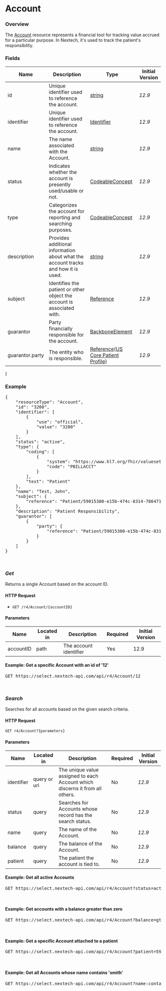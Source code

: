 # Account

### Overview
The [Account](https://hl7.org/fhir/R4/account.html) resource represents a financial tool for tracking value accrued for a particular purpose. In Nextech, it's used to track the patient's responsibility.

### Fields
| Name | Description | Type | Initial Version |
| ---- | ----------- | ---- | --------------- |
| id | Unique identifier used to reference the account. | [string](https://www.hl7.org/fhir/R4/datatypes.html#string) | _12.9_ |
| identifier | Unique identifier used to reference the account. | [Identifier](https://www.hl7.org/fhir/R4/datatypes.html#Identifier) | _12.9_ |
| name |The name associated with the Account. | [string](https://www.hl7.org/fhir/R4/datatypes.html#string) | _12.9_ |
| status | Indicates whether the account is presently used/usable or not. | [CodeableConcept](https://www.hl7.org/fhir/R4/datatypes.html#CodeableConcept) | _12.9_ |
| type | Categorizes the account for reporting and searching purposes. | [CodeableConcept](https://www.hl7.org/fhir/R4/datatypes.html#CodeableConcept) | _12.9_ |
| description | Provides additional information about what the account tracks and how it is used. | [string](https://www.hl7.org/fhir/R4/datatypes.html#String) | _12.9_ |
| subject | Identifies the patient or other object the account is associated with. | [Reference](https://www.hl7.org/fhir/R4/references.html) | _12.9_ |
| guarantor | Party financially responsible for the account. | [BackboneElement](https://www.hl7.org/fhir/R4/backboneelement.html) | _12.9_ |
| guarantor.party | The entity who is responsible. | [Reference](https://www.hl7.org/fhir/R4/references.html)([US Core Patient Profile](https://hl7.org/fhir/us/core/STU3.1.1/StructureDefinition-us-core-patient.html)) | _12.9_ |
}



### Example
<pre class="center-column">
{
    "resourceType": "Account",
    "id": "3200",
    "identifier": [
        {
            "use": "official",
            "value": "3200"
        }
    ],
    "status": "active",
    "type": {
        "coding": [
            {
                "system": "https://www.hl7.org/fhir/valueset-account-type.html",
                "code": "PBILLACCT"
            }
        ],
        "text": "Patient"
    },
    "name": "Test, John",
    "subject": {
        "reference": "Patient/59015300-e15b-474c-8314-7864712f6946"
    },
    "description": "Patient Responsibility",
    "guarantor": [
        {
            "party": {
                "reference": "Patient/59015300-e15b-474c-8314-7864712f6946"
            }
        }
    ]
}
</pre>
&nbsp;

### *Get*
Returns a single Account based on the account ID.

#### HTTP Request

- `GET /r4/Account/{accountID}`

#### Parameters
| Name | Located in | Description | Required | Initial Version |
| ---- | ---------- | ----------- | -------- | --------------- |
| accountID | path | The account identifier | Yes | 12.9 |

#### Example: Get a specific Account with an id of '12'

<pre class="center-column">
GET https://select.nextech-api.com/api/r4/Account/12
</pre>
&nbsp;

### *Search*
Searches for all accounts based on the given search criteria.

#### HTTP Request 
`GET r4/Account?{parameters}`

#### Parameters
| Name | Located in | Description | Required | Initial Version |
| ---- | ---------- | ----------- | -------- | --------------- |
| identifier | query or uri | The unique value assigned to each Account which discerns it from all others. |  No | _12.9_ |
| status | query | Searches for Accounts whose record has the search status.| No | _12.9_ |
| name | query | The name of the Account. | No | _12.9_ |
| balance | query | The balance of the Account. | No | _12.9_ |
| patient | query | The patient the account is tied to. | No | _12.9_ |

#### Example: Get all active Accounts

<pre class="center-column">
GET https://select.nextech-api.com/api/r4/Account?status=active
</pre>
&nbsp;

#### Example: Get accounts with a balance greater than zero

<pre class="center-column">
GET https://select.nextech-api.com/api/r4/Account?balance=gt0
</pre>
&nbsp;

#### Example: Get a specific Account attached to a patient 

<pre class="center-column">
GET https://select.nextech-api.com/api/r4/Account?patient=59015300-e15b-474c-8314-7864712f6946
</pre>
&nbsp;

#### Example: Get all Accounts whose name contains 'smith'

<pre class="center-column">
GET https://select.nextech-api.com/api/r4/Account?name:contains=smith
</pre>
&nbsp;


